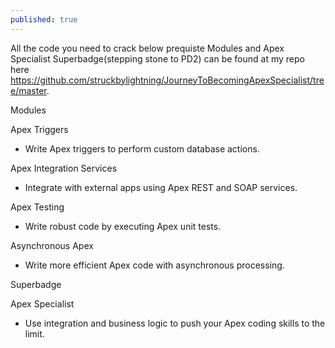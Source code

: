 ```yaml
---
published: true
---
```

All the code you need to crack below prequiste Modules and Apex Specialist Superbadge(stepping stone to PD2) can be found at my repo here https://github.com/struckbylightning/JourneyToBecomingApexSpecialist/tree/master. 

Modules

Apex Triggers
- Write Apex triggers to perform custom database actions.

Apex Integration Services
- Integrate with external apps using Apex REST and SOAP services.

Apex Testing
- Write robust code by executing Apex unit tests.

Asynchronous Apex
- Write more efficient Apex code with asynchronous processing.

Superbadge

Apex Specialist
- Use integration and business logic to push your Apex coding skills to the limit.
